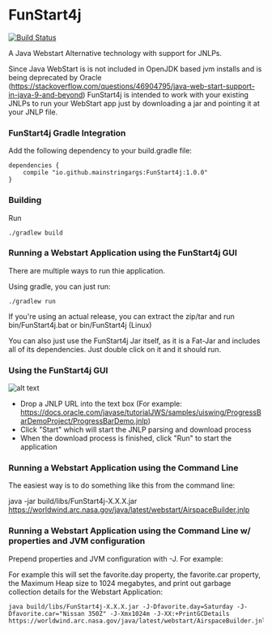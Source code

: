 # FunStart4j

[![Build Status](https://travis-ci.org/mainstringargs/FunStart4j.svg?branch=master)](https://travis-ci.org/mainstringargs/FunStart4j)

A Java Webstart Alternative technology with support for JNLPs.

Since Java WebStart is is not included in OpenJDK based jvm installs and is being deprecated by Oracle (https://stackoverflow.com/questions/46904795/java-web-start-support-in-java-9-and-beyond) FunStart4j is intended to work with your existing JNLPs to run your WebStart app just by downloading a jar and pointing it at your JNLP file.

### FunStart4j Gradle Integration
Add the following dependency to your build.gradle file:

```
dependencies {
	compile "io.github.mainstringargs:FunStart4j:1.0.0"
}
```

### Building

Run

```
./gradlew build
```

### Running a Webstart Application using the FunStart4j GUI

There are multiple ways to run thie application.

Using gradle, you can just run:

```
./gradlew run
```

If you're using an actual release, you can extract the zip/tar and run bin/FunStart4j.bat or bin/FunStart4j (Linux)

You can also just use the FunStart4j Jar itself, as it is a Fat-Jar and includes all of its dependencies.  Just double click on it and it should run.

### Using the FunStart4j GUI

![alt text](https://i.imgur.com/V4rftSc.png "FunStart4j Screenshot")

* Drop a JNLP URL into the text box (For example:  https://docs.oracle.com/javase/tutorialJWS/samples/uiswing/ProgressBarDemoProject/ProgressBarDemo.jnlp)
* Click "Start" which will start the JNLP parsing and download process
* When the download process is finished, click "Run" to start the application

### Running a Webstart Application using the Command Line

The easiest way is to do something like this from the command line:

java -jar build/libs/FunStart4j-X.X.X.jar https://worldwind.arc.nasa.gov/java/latest/webstart/AirspaceBuilder.jnlp

### Running a Webstart Application using the Command Line w/ properties and JVM configuration
Prepend properties and JVM configuration with -J.  For example:

For example this will set the favorite.day property, the favorite.car property, the Maximum Heap size to 1024 megabytes, and print out garbage collection details for the Webstart Application:

```
java build/libs/FunStart4j-X.X.X.jar -J-Dfavorite.day=Saturday -J-Dfavorite.car="Nissan 350Z" -J-Xmx1024m -J-XX:+PrintGCDetails https://worldwind.arc.nasa.gov/java/latest/webstart/AirspaceBuilder.jnlp
```
